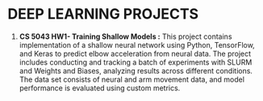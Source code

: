 # DEEP LEARNING PROJECTS

1. **CS 5043 HW1- Training Shallow Models :**
   This project contains implementation of a shallow neural network using Python, TensorFlow, and Keras to predict elbow acceleration from neural data. The project includes conducting and tracking a batch of experiments with SLURM and Weights and Biases, analyzing results across different conditions. The data set consists of neural and arm movement data, and model performance is evaluated using custom metrics.

   
